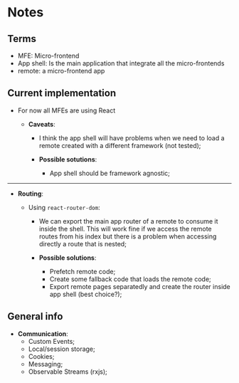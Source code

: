# Notes

## Terms

- MFE: Micro-frontend
- App shell: Is the main application that integrate all the micro-frontends
- remote: a micro-frontend app

## Current implementation

- For now all MFEs are using React

  - **Caveats**:

    - I think the app shell will have problems when we need to load a remote created with a different framework (not tested);

    - **Possible sotutions**:
      - App shell should be framework agnostic;

---

- **Routing**:

  - Using `react-router-dom`:

    - We can export the main app router of a remote to consume it inside the shell. This will work fine if we access the remote routes from his index but there is a problem when accessing directly a route that is nested;

    - **Possible solutions**:
      - Prefetch remote code;
      - Create some fallback code that loads the remote code;
      - Export remote pages separatedly and create the router inside app shell (best choice?);

## General info

- **Communication**:
  - Custom Events;
  - Local/session storage;
  - Cookies;
  - Messaging;
  - Observable Streams (rxjs);
